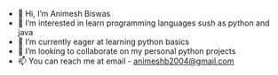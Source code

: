 - 👋 Hi, I’m Animesh Biswas
- 👀 I’m interested in learn programming languages sush as python and java
- 🌱 I’m currently eager at learning python basics
- 💞️ I’m looking to collaborate on my personal python projects
- 📫 You can reach me at email - animeshb2004@gmail.com
